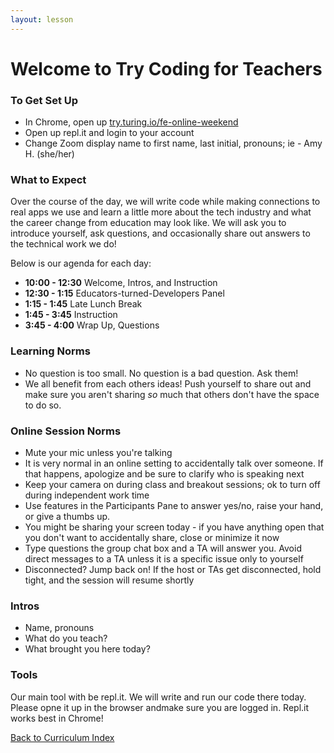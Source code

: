 ```yaml
---
layout: lesson
---
```


# Welcome to Try Coding for Teachers

### To Get Set Up

- In Chrome, open up <a target="blank" href="https://try.turing.io/fe-online-weekend">try.turing.io/fe-online-weekend</a>
- Open up repl.it and login to your account
- Change Zoom display name to first name, last initial, pronouns; ie - Amy H. (she/her)

### What to Expect

Over the course of the day, we will write code while making connections to real apps we use and learn a little more about the tech industry and what the career change from education may look like.  We will ask you to introduce yourself, ask questions, and occasionally share out answers to the technical work we do! 

Below is our agenda for each day:

- **10:00 - 12:30** Welcome, Intros, and Instruction
- **12:30 - 1:15** Educators-turned-Developers Panel
- **1:15 - 1:45** Late Lunch Break
- **1:45 - 3:45**  Instruction
- **3:45 - 4:00**  Wrap Up, Questions

### Learning Norms

- No question is too small. No question is a bad question. Ask them!
- We all benefit from each others ideas! Push yourself to share out and make sure you aren't sharing _so_ much that others don't have the space to do so.

### Online Session Norms

- Mute your mic unless you're talking
- It is very normal in an online setting to accidentally talk over someone. If that happens, apologize and be sure to clarify who is speaking next
- Keep your camera on during class and breakout sessions; ok to turn off during independent work time
- Use features in the Participants Pane to answer yes/no, raise your hand, or give a thumbs up.
- You might be sharing your screen today - if you have anything open that you don't want to accidentally share, close or minimize it now
- Type questions the group chat box and a TA will answer you. Avoid direct messages to a TA unless it is a specific issue only to yourself
- Disconnected? Jump back on! If the host or TAs get disconnected, hold tight, and the session will resume shortly

### Intros

- Name, pronouns
- What do you teach?
- What brought you here today?

### Tools

Our main tool with be repl.it. We will write and run our code there today. Please opne it up in the browser andmake sure you are logged in. Repl.it works best in Chrome!

<a href="../">Back to Curriculum Index</a>
